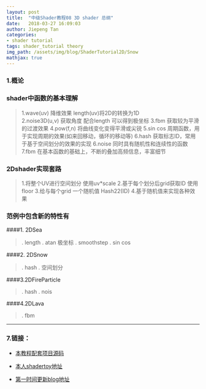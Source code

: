 ```yaml
---
layout: post
title:  "中级Shader教程08 3D shader 总纲"
date:   2018-03-27 16:09:03
author: Jiepeng Tan
categories: 
- shader tutorial
tags: shader_tutorial theory
img_path: /assets/img/blog/ShaderTutorial2D/Snow
mathjax: true
---
```




### **1.概论**
### **shader中函数的基本理解**
 >1.wave(uv) 降维效果 length(uv)将2D的转换为1D  
    2.noise3D(u,v) 获取角度 配合length 可以得到极坐标 
    3.fbm 获取较为平滑的过渡效果
    4.pow(f,n) 将曲线变化变得平滑或尖锐
    5.sin cos 周期函数，用于实现周期的效果(如来回移动，循环的移动等)
    6.hash 获取标志ID，常用于基于空间划分的效果的实现
    6.noise 同时具有随机性和连续性的函数 
    7.fbm 在基本函数的基础上，不断的叠加高频信息，丰富细节
### **2Dshader实现套路** 
>1.将整个UV进行空间划分 使用uv*scale
    2.基于每个划分后grid获取ID 使用floor
    3.给与每个grid 一个随机值 Hash22(ID) 
    4.基于随机值来实现各种效果
### **范例中包含新的特性有** 
####1. 2DSea
>. length
>. atan 极坐标
>. smoothstep
>. sin cos

####2. 2DSnow
>. hash
>. 空间划分

####3.2DFireParticle
>. hash
>. nois

####4.2DLava
>. fbm
----------

### **7.链接：**
- [本教程配套项目源码 ][1]
- [本人shadertoy地址 ][2]
- [第一时间更新blog地址][3]

  [1]: https://github.com/JiepengTan/FishManShaderTutorial
  [2]: https://www.shadertoy.com/user/FishMan
  [3]: https://jiepengtan.github.io/

